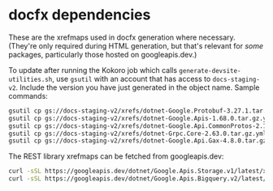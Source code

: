 # docfx dependencies

These are the xrefmaps used in docfx generation where necessary.
(They're only required during HTML generation, but that's relevant
for *some* packages, particularly those hosted on googleapis.dev.)

To update after running the Kokoro job which calls
`generate-devsite-utilities.sh`, use `gsutil` with an account that
has access to `docs-staging-v2`. Include the version you have just
generated in the object name. Sample commands:

```sh
gsutil cp gs://docs-staging-v2/xrefs/dotnet-Google.Protobuf-3.27.1.tar.gz.yml Google.Protobuf.xrefmap.yml
gsutil cp gs://docs-staging-v2/xrefs/dotnet-Google.Apis-1.68.0.tar.gz.yml Google.Apis.xrefmap.yml
gsutil cp gs://docs-staging-v2/xrefs/dotnet-Google.Api.CommonProtos-2.15.0.tar.gz.yml Google.Api.CommonProtos.xrefmap.yml
gsutil cp gs://docs-staging-v2/xrefs/dotnet-Grpc.Core-2.63.0.tar.gz.yml Grpc.Core.xrefmap.yml
gsutil cp gs://docs-staging-v2/xrefs/dotnet-Google.Api.Gax-4.8.0.tar.gz.yml Google.Api.Gax.xrefmap.yml
```

The REST library xrefmaps can be fetched from googleapis.dev:

```sh
curl -sSL https://googleapis.dev/dotnet/Google.Apis.Storage.v1/latest/xrefmap.yml -o Google.Apis.Storage.v1.xrefmap.yml
curl -sSL https://googleapis.dev/dotnet/Google.Apis.Bigquery.v2/latest/xrefmap.yml -o Google.Apis.Bigquery.v2.xrefmap.yml
```

